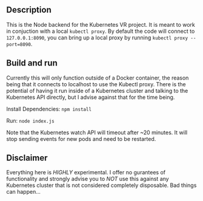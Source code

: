 ## Description

This is the Node backend for the Kubernetes VR project.  It is meant to work in conjuction with a local `kubectl proxy`.  By default the code will connect to `127.0.0.1:8090`, you can bring up a local proxy by running `kubectl proxy --port=8090`.

## Build and run

Currently this will only function outside of a Docker container,  the reason being that it connects to localhost to use the Kubectl proxy.  There is the potential of having it run inside of a Kubernetes cluster and talking to the Kubernetes API directly,  but I advise against that for the time being.

Install Dependencies:
`npm install`

Run:
`node index.js`

Note that the Kubernetes watch API will timeout after ~20 minutes.  It will stop sending events for new pods and need to be restarted.

## Disclaimer

Everything here is *HIGHLY* experimental. I offer no gurantees of functionality and strongly advise you to *NOT* use this against any Kubernetes cluster that is not considered completely disposable. Bad things can happen...
